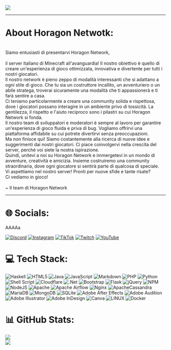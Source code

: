 [![](https://visitcount.itsvg.in/api?id=HoragonNetwork&icon=6&color=0)](https://visitcount.itsvg.in)

---

# About Horagon Netwotk:

<br>Siamo entusiasti di presentarvi Horagon Network,<br>
<br> il server italiano di Minecraft all'avanguardia! Il nostro obiettivo è quello di creare un'esperienza di gioco ottimizzata, innovativa e divertente per tutti i nostri giocatori.<br>Il nostro network è pieno zeppo di modalità interessanti che si adattano a ogni stile di gioco. Che tu sia un costruttore incallito, un avventuriero o un abile stratega, troverai sicuramente una modalità che ti appassionerà e ti farà sentire a casa.<br>Ci teniamo particolarmente a creare una community solida e rispettosa, dove i giocatori possano interagire in un ambiente privo di tossicità. La gentilezza, il rispetto e l'aiuto reciproco sono i pilastri su cui Horagon Network si fonda.<br>Il nostro team di sviluppatori e moderatori è sempre al lavoro per garantire un'esperienza di gioco fluida e priva di bug. Vogliamo offrirvi una piattaforma affidabile su cui potrete divertirvi senza preoccupazioni.<br>Ma non finisce qui! Siamo costantemente alla ricerca di nuove idee e suggerimenti dai nostri giocatori. Ci piace coinvolgervi nella crescita del server, perché voi siete la nostra ispirazione.<br>Quindi, unitevi a noi su Horagon Network e immergetevi in un mondo di avventure, creatività e amicizia. Insieme costruiremo una community straordinaria, dove ogni giocatore si sentirà parte di qualcosa di speciale.<br>Vi aspettiamo nel nostro server! Pronti per nuove sfide e tante risate?<br>Ci vediamo in gioco!<br><br>~ Il team di Horagon Network

---

# 🌐 Socials:
AAAAa

[![Discord](https://img.shields.io/badge/Discord-%237289DA.svg?logo=discord&logoColor=white)](https://discord.horagon.net) [![Instagram](https://img.shields.io/badge/Instagram-%23E4405F.svg?logo=Instagram&logoColor=white)](https://instagram.com/horagon.network) [![TikTok](https://img.shields.io/badge/TikTok-%23000000.svg?logo=TikTok&logoColor=white)](https://tiktok.com/@horagon.network) [![Twitch](https://img.shields.io/badge/Twitch-%239146FF.svg?logo=Twitch&logoColor=white)](https://twitch.tv/horagonnetwork) [![YouTube](https://img.shields.io/badge/YouTube-%23FF0000.svg?logo=YouTube&logoColor=white)](https://youtube.com/@horagon.network) 

# 💻 Tech Stack:
![Haskell](https://img.shields.io/badge/Haskell-5e5086?style=for-the-badge&logo=haskell&logoColor=white) ![HTML5](https://img.shields.io/badge/html5-%23E34F26.svg?style=for-the-badge&logo=html5&logoColor=white) ![Java](https://img.shields.io/badge/java-%23ED8B00.svg?style=for-the-badge&logo=java&logoColor=white) ![JavaScript](https://img.shields.io/badge/javascript-%23323330.svg?style=for-the-badge&logo=javascript&logoColor=%23F7DF1E) ![Markdown](https://img.shields.io/badge/markdown-%23000000.svg?style=for-the-badge&logo=markdown&logoColor=white) ![PHP](https://img.shields.io/badge/php-%23777BB4.svg?style=for-the-badge&logo=php&logoColor=white) ![Python](https://img.shields.io/badge/python-3670A0?style=for-the-badge&logo=python&logoColor=ffdd54) ![Shell Script](https://img.shields.io/badge/shell_script-%23121011.svg?style=for-the-badge&logo=gnu-bash&logoColor=white) ![Cloudflare](https://img.shields.io/badge/Cloudflare-F38020?style=for-the-badge&logo=Cloudflare&logoColor=white) ![.Net](https://img.shields.io/badge/.NET-5C2D91?style=for-the-badge&logo=.net&logoColor=white) ![Bootstrap](https://img.shields.io/badge/bootstrap-%23563D7C.svg?style=for-the-badge&logo=bootstrap&logoColor=white) ![Flask](https://img.shields.io/badge/flask-%23000.svg?style=for-the-badge&logo=flask&logoColor=white) ![jQuery](https://img.shields.io/badge/jquery-%230769AD.svg?style=for-the-badge&logo=jquery&logoColor=white) ![NPM](https://img.shields.io/badge/NPM-%23000000.svg?style=for-the-badge&logo=npm&logoColor=white) ![NodeJS](https://img.shields.io/badge/node.js-6DA55F?style=for-the-badge&logo=node.js&logoColor=white) ![Apache](https://img.shields.io/badge/apache-%23D42029.svg?style=for-the-badge&logo=apache&logoColor=white) ![Apache Airflow](https://img.shields.io/badge/Apache%20Airflow-017CEE?style=for-the-badge&logo=Apache%20Airflow&logoColor=white) ![Nginx](https://img.shields.io/badge/nginx-%23009639.svg?style=for-the-badge&logo=nginx&logoColor=white) ![ApacheCassandra](https://img.shields.io/badge/cassandra-%231287B1.svg?style=for-the-badge&logo=apache-cassandra&logoColor=white) ![MariaDB](https://img.shields.io/badge/MariaDB-003545?style=for-the-badge&logo=mariadb&logoColor=white) ![MongoDB](https://img.shields.io/badge/MongoDB-%234ea94b.svg?style=for-the-badge&logo=mongodb&logoColor=white) ![SQLite](https://img.shields.io/badge/sqlite-%2307405e.svg?style=for-the-badge&logo=sqlite&logoColor=white) ![Adobe After Effects](https://img.shields.io/badge/Adobe%20After%20Effects-9999FF.svg?style=for-the-badge&logo=Adobe%20After%20Effects&logoColor=white) ![Adobe Audition](https://img.shields.io/badge/Adobe%20Audition-9999FF.svg?style=for-the-badge&logo=Adobe%20Audition&logoColor=white) ![Adobe Illustrator](https://img.shields.io/badge/adobeillustrator-%23FF9A00.svg?style=for-the-badge&logo=adobeillustrator&logoColor=white) ![Adobe InDesign](https://img.shields.io/badge/Adobe%20InDesign-49021F?style=for-the-badge&logo=adobeindesign&logoColor=white) ![Canva](https://img.shields.io/badge/Canva-%2300C4CC.svg?style=for-the-badge&logo=Canva&logoColor=white) ![LINUX](https://img.shields.io/badge/Linux-FCC624?style=for-the-badge&logo=linux&logoColor=black) ![Docker](https://img.shields.io/badge/docker-%230db7ed.svg?style=for-the-badge&logo=docker&logoColor=white)
# 📊 GitHub Stats:
![](https://github-readme-stats.vercel.app/api?username=HoragonNetwork&theme=nord&hide_border=false&include_all_commits=true&count_private=true)<br/>
![](https://github-readme-streak-stats.herokuapp.com/?user=HoragonNetwork&theme=nord&hide_border=false)<br/>


<!-- Proudly created with GPRM ( https://gprm.itsvg.in ) -->
